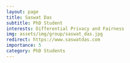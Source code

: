 ```yaml
---
layout: page
title: Saswat Das
subtitle: PhD Student
interests: Differential Privacy and Fairness
img: assets/img/group/saswat_das.jpg
redirect: https://www.saswatdas.com
importance: 5
category: PhD Students
---
```

